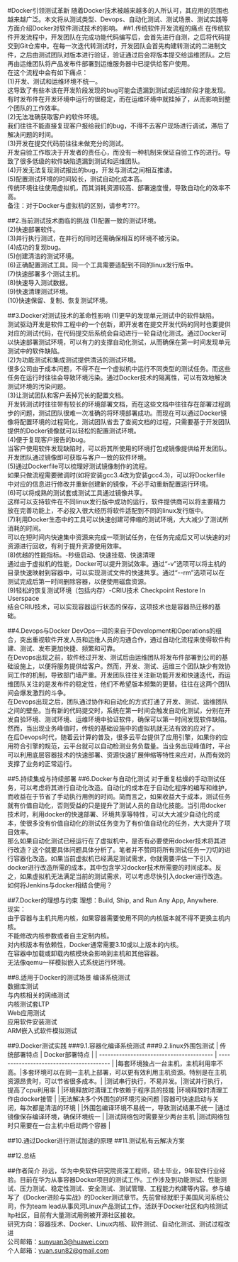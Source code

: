 #Docker引领测试革新
随着Docker技术被越来越多的人所认可，其应用的范围也越来越广泛。本文将从测试类型、Devops、自动化测试、测试场景、测试实践等方面介绍Docker对软件测试技术的影响。
##1.传统软件开发流程的痛点
在传统软件开发流程中，开发团队在完成功能代码编写后，会首先进行自测，之后将代码提交到Git仓库中。在每一次迭代转测试时，开发团队会首先构建转测试的二进制文件，之后由测试团队对版本进行验证，验证通过后会将版本提交给运维团队。之后再由运维团队将产品发布件部署到运维服务器中已提供给客户使用。<br>
在这个流程中会有如下痛点：<br>
(1)开发、测试和运维环境不统一。<br>
这导致了有些本该在开发阶段发现的bug可能会遗漏到测试或运维阶段才能发现。有时发布件在开发环境中运行的很稳定，而在运维环境中就挂掉了，从而影响到整个团队的工作效率。<br>
(2)无法准确获取客户的软件环境。<br>
我们往往不能直接复现客户报给我们的bug，不得不去客户现场进行调试，滞后了解决问题的时间。<br>
(3)开发在提交代码前往往未做充分的测试。<br>
开发自验工作取决于开发者的责任心，而没有一种机制来保证自验工作的进行。导致了很多低级的软件缺陷遗漏到测试和运维团队。<br>
(4)开发无法复现测试报出的bug，开发与测试之间相互推诿。<br>
(5)配置测试环境的时间较长，测试自动化成本高。<br>
传统环境往往使用虚拟机，而其消耗资源较高、部署速度慢，导致自动化的效率不高。<br>
备注：对于Docker与虚拟机的区别，请参考???。

##2.当前测试技术面临的挑战
(1)配置一致的测试环境。<br>
(2)快速部署软件。<br>
(3)并行执行测试，在并行的同时还需确保相互的环境不被污染。<br>
(4)成功的复现bug。<br>
(5)创建清洁的测试环境。<br>
(6)正确配置测试工具。同一个工具需要适配到不同的linux发行版中。<br>
(7)快速部署多个测试主机。<br>
(8)快速导入测试数据。<br>
(9)快速清理测试环境。<br>
(10)快速保留、复制、恢复测试环境。<br>

##3.Docker对测试技术的革命性影响
(1)更早的发现单元测试中的软件缺陷。<br>
测试驱动开发是软件工程中的一个创新，即开发者在提交开发代码的同时也要提供对应的测试代码，在代码提交后系统会自动进行一轮自动化测试。通过Docker可以快速部署测试环境，可以有力的支撑自动化测试，从而确保在第一时间发现单元测试中的软件缺陷。<br>
(2)为功能测试和集成测试提供清洁的测试环境。<br>
很多公司由于成本问题，不得不在一个虚拟机中运行不同类型的测试任务。而这些任务在运行时往往会导致环境污染。通过Docker技术的隔离性，可以有效地解决测试环境的污染问题。<br>
(3)让测试团队和客户丢掉冗长的配置文档。<br>
开发转测试时往往带有较长的环境部署文档，而在这些文档中往往存在部署过程跳步的问题，测试团队很难一次准确的将环境部署成功。而现在可以通过Docker镜像将配置环境的过程简化，测试团队省去了查阅文档的过程，只需要基于开发团队提供的Docker镜像就可以轻松的配置测试环境。<br>
(4)便于复现客户报告的bug。<br>
当客户使用软件发现缺陷时，可以将其所使用的环境打包成镜像提供给开发团队。开发团队通过镜像即可获取与客户一致的软件环境。<br>
(5)通过Dockerfile可以梳理好测试镜像制作的流程。<br>
如果只做流程需要微调时(如将安装gcc3.4改为安装gcc4.3)，可以将Dockerfile中对应的信息进行修改并重新创建新的镜像，不必手动重新配置运行环境。<br>
(6)可以将成熟的测试套或测试工具通过镜像共享。<br>
这样可以支持软件在不同linux发行版中成功的运行，软件提供商可以将主要精力放在完善功能上，不必投入很大经历将软件适配到不同的linux发行版中。<br>
(7)利用Docker生态中的工具可以快速创建可伸缩的测试环境，大大减少了测试所消耗的时间。<br>
可以在短时间内快速集中资源来完成一项测试任务，在任务完成后又可以快速的对资源进行回收，有利于提升资源使用效率。<br>
(8)优越的性能指标。-秒级启动、快速挂载、快速清理<br>
通过由于虚拟机的性能，Docker可以提升测试效率。通过“-v”选项可以将主机的目录快速映射到容器中，可以实现测试文件的快速共享。通过“--rm”选项可以在测试完成后第一时间删除容器，以便使用磁盘资源。<br>
(9)轻松的恢复测试环境（包括内存）-CRIU技术 Checkpoint Restore In Userspace<br>
结合CRIU技术，可以实现容器运行状态的保存，这项技术也是容器热迁移的基础。<br>

##4.Devops与Docker
DevOps一词的来自于Development和Operations的组合，突出重视软件开发人员和运维人员的沟通合作，通过自动化流程来使得软件构建、测试、发布更加快捷、频繁和可靠。<br>
在Devops出现之前，软件经过开发、测试后由运维团队将发布件部署到公司的基础设施上，以便将服务提供给客户。然而，开发、测试、运维三个团队缺少有效协同工作的机制，导致部门墙严重。开发团队往往关注新功能开发和快速迭代，而运维团队关注的是发布件的稳定性，他们不希望版本频繁的更替。往往在这两个团队间会爆发激烈的斗争。<br>
在Devops出现之后，团队通过协作和自动化的方式打通了开发、测试、运维团队之间的壁垒。当有新的代码提交时，系统在第一时间会触发自动化测试，分别在开发自验环境、测试环境、运维环境中验证软件，确保可以第一时间发现软件缺陷。然而，当出现业务峰值时，传统的基础设施中的虚拟机就无法有效的应对了。<br>
在后Devops时代，随着云计算的普及，很多云平台提供了应用引擎，如果你的应用符合引擎的规范，云平台就可以自动检测业务负载量。当业务出现峰值时，平台可以利用底层容器技术的快速部署、资源快速扩展伸缩等特性来应对，从而有效的支撑了业务的正常运行。<br>

##5.持续集成与持续部署
##6.Docker与自动化测试
对于重复枯燥的手动测试任务，可以考虑将其进行自动化改造。自动化的成本在于自动化程序的编写和维护，而收益在于节省了手动执行用例的时间。简而言之，如果收益大于成本，测试任务就有价值自动化，否则受益的只是提升了测试人员的自动化技能。当引用docker技术时，利用docker的快速部署、环境共享等特性，可以大大减少自动化的成本，使很多没有价值自动化的测试任务变为了有价值自动化的任务，大大提升了项目效率。<br>
那么如果自动化测试已经运行在了虚拟机中，是否有必要使用docker技术将其进行改造？这个就要具体问题具体分析了。笔者并不赞同将所有测试任务一刀切的进行容器化改造。如果当前虚拟机已经满足测试需求，你就需要评估一下引入docker进行改造所需的成本，其中包含学习docker技术所需要的时间成本。反之，如果虚拟机无法满足当前的测试需求，可以考虑尽快引入docker进行改造。<br>
如何将Jenkins与docker相结合使用？<br>

##7.Docker的理想与约束
理想：Build, Ship, and Run Any App, Anywhere.<br>
现实：<br>
由于容器与主机共用内核，如果容器需要使用不同的内核版本就不得不更换主机内核。<br>
不能修改内核参数或者自主定制内核。<br>
对内核版本有依赖性，Docker通常需要3.10或以上版本的内核。<br>
在容器中加载或卸载内核模块会影响到主机和其他容器。<br>
无法像qemu一样模拟嵌入式系统运行环境。<br>

##8.适用于Docker的测试场景
编译系统测试<br>
数据库测试<br>
与内核相关的网络测试<br>
内核测试套LTP<br>
Web应用测试<br>
应用软件安装测试<br>
ARM嵌入式软件模拟测试<br>




##9.Docker测试实践
###9.1.容器化编译系统测试
###9.2.linux外围包测试
| 传统部署特点                                       | Docker部署特点                                       |
| ---------------------------------------- | ---------------------------------------- |
|每套环境独占一台主机，主机利用率不高。|多套环境可以在同一主机上部署，可以更有效利用主机资源。特别是在主机资源昂贵时，可以节省很多成本。|
|测试串行执行，不易并发。|测试并行执行，提高了cpu利用率 |
|环境释放时清理工作依赖于程序员的技能 |环境释放时清理工作由docker接管 |
|无法解决多个外围包的环境污染问题 |容器可快速启动与关闭，每次都是清洁的环境 |
|外围包编译环境不易统一，导致测试结果不统一 |通过镜像保存编译环境，确保环境统一 |
|测试网络包时需要至少两台主机 |测试网络包时只需要在一台主机中启动两个容器 |

##10.通过Docker进行测试加速的原理
##11.测试私有云解决方案

##12.总结

##作者简介
孙远，华为中央软件研究院资深工程师，硕士毕业，9年软件行业经验。目前在华为从事容器Docker项目的测试工作。工作涉及到功能测试、性能测试、压力测试、稳定性测试、安全测试、测试管理、工程能力构建等内容。参与编写了《Docker进阶与实战》的Docker测试章节。先前曾经就职于美国风河系统公司，作为team lead从事风河Linux产品测试工作。活跃于Docker社区和内核测试ltp社区，目前有大量测试用例被开源社区接收。<br>
研究方向：容器技术、Docker、Linux内核、软件测试、自动化测试、测试过程改进<br>
公司邮箱：sunyuan3@huawei.com<br>
个人邮箱：yuan.sun82@gmail.com<br>
